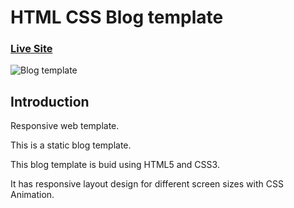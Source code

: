 # HTML CSS Blog template 

### [Live Site](https://proniket.github.io/blogtemplate.github.io/)

![Blog template](https://i.ibb.co/xSSbwrz/blog-temp-2.png)

## Introduction

Responsive web template.

This is a static blog template.

This blog template is buid using HTML5 and CSS3.

It has responsive layout design for different screen sizes with CSS Animation.
